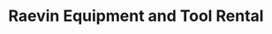 ---
title: "Raevin Equipment and Tool Rental"
url: /pender-island/raevin-equipment-and-tool-rental/
shop: Werkzeuge
---